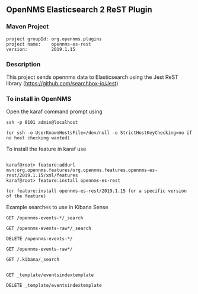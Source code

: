 ## OpenNMS Elasticsearch 2 ReST Plugin

### Maven Project
~~~~
project groupId: org.opennms.plugins
project name:    opennms-es-rest
version:         2019.1.15
~~~~

### Description

This project sends opennms data to Elasticsearch using the Jest ReST library
(https://github.com/searchbox-io/Jest)

### To install in OpenNMS 

Open the karaf command prompt using
~~~~
ssh -p 8101 admin@localhost

(or ssh -o UserKnownHostsFile=/dev/null -o StrictHostKeyChecking=no if no host checking wanted)
~~~~

To install the feature in karaf use

~~~~

karaf@root> feature:addurl mvn:org.opennms.features/org.opennms.features.opennms-es-rest/2019.1.15/xml/features
karaf@root> feature:install opennms-es-rest

(or feature:install opennms-es-rest/2019.1.15 for a specific version of the feature)
~~~~

Example searches to use in Kibana Sense
~~~~
GET /opennms-events-*/_search

GET /opennms-events-raw*/_search

DELETE /opennms-events-*/

GET /opennms-events-raw*/

GET /.kibana/_search


GET _template/eventsindextemplate

DELETE _template/eventsindextemplate

~~~~


